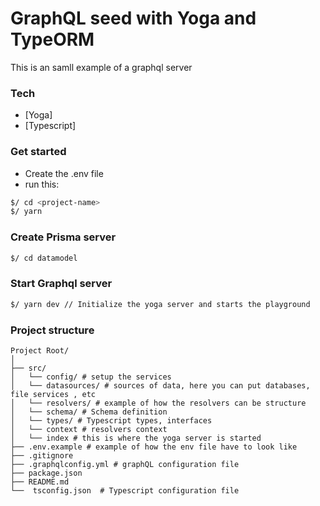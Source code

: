 # GraphQL seed with Yoga and TypeORM

This is an samll example of a graphql server

### Tech
* [Yoga]
* [Typescript]

### Get started
* Create the .env file
* run this:


```sh
$/ cd <project-name>
$/ yarn
```

### Create Prisma server

```sh
$/ cd datamodel
```

### Start Graphql server

```sh
$/ yarn dev // Initialize the yoga server and starts the playground 
```

### Project structure

```
Project Root/
│
├── src/
│   └── config/ # setup the services 
│   └── datasources/ # sources of data, here you can put databases, file services , etc
│   └── resolvers/ # example of how the resolvers can be structure
│   └── schema/ # Schema definition
│   └── types/ # Typescript types, interfaces
│   └── context # resolvers context
│   └── index # this is where the yoga server is started
├── .env.example # example of how the env file have to look like
├── .gitignore 
├── .graphqlconfig.yml # graphQL configuration file
├── package.json
├── README.md
└──  tsconfig.json  # Typescript configuration file
```

